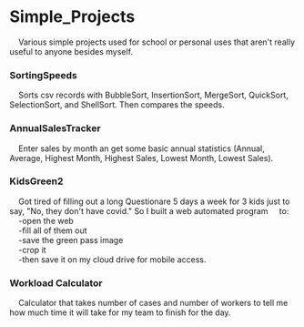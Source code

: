 # Simple_Projects
&nbsp;&nbsp;&nbsp;&nbsp;Various simple projects used for school or personal uses that aren't really useful to anyone besides myself.

### SortingSpeeds 
&nbsp;&nbsp;&nbsp;&nbsp;Sorts csv records with BubbleSort, InsertionSort, MergeSort, QuickSort, SelectionSort, and ShellSort. Then compares the speeds.

### AnnualSalesTracker
&nbsp;&nbsp;&nbsp;&nbsp;Enter sales by month an get some basic annual statistics (Annual, Average, Highest Month, Highest Sales, Lowest Month, Lowest Sales).

### KidsGreen2
&nbsp;&nbsp;&nbsp;&nbsp;Got tired of filling out a long Questionare 5 days a week for 3 kids just to say, "No, they don't have covid." So I built a web automated program &nbsp;&nbsp;&nbsp;&nbsp;to:<br/>
  &nbsp;&nbsp;&nbsp;&nbsp;-open the web<br/>
  &nbsp;&nbsp;&nbsp;&nbsp;-fill all of them out<br/>
  &nbsp;&nbsp;&nbsp;&nbsp;-save the green pass image<br/>
  &nbsp;&nbsp;&nbsp;&nbsp;-crop it<br/>
  &nbsp;&nbsp;&nbsp;&nbsp;-then save it on my cloud drive for mobile access.<br/>

### Workload Calculator
&nbsp;&nbsp;&nbsp;&nbsp;Calculator that takes number of cases and number of workers to tell me how much time it will take for my team to finish for the day.
